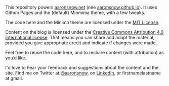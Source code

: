 This repository powers [aaronsnow.net](https://aaronsnow.net) (née [aaronsnow.github.io](https://aaronsnow.github.io/)). It uses Github Pages and the (default) Minmima theme, with a few tweaks.

The code here and the Minima theme are licensed under the [MIT License](https://github.com/aaronsnow/aaronsnow.github.io/blob/master/LICENSE). 

Content on the blog is licensed under the [Creative Commons Attribution 4.0 International license](https://creativecommons.org/licenses/by/4.0/). That means you can share and adapt the material, provided you give appropriate credit and indicate if changes were made.

Feel free to reuse the code here, and to reshare content (with attribution) as you’d like.

I'd love to hear your feedback and suggestions about the content and the site. Find me on Twitter at [@aaronsnow](https://twitter.com/aaronsnow), on [LinkedIn](https://linkedin.com/in/aaronsnow), or firstnamelastname at gmail.
